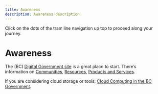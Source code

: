 ```yaml
---
title: Awareness
description: Awareness description
---
```


Click on the dots of the tram line navigation up top to proceed along your journey.

# Awareness
The (BC) [Digital Government site](https://digital.gov.bc.ca/) is a great place to start.
There’s information on [Communities](https://digital.gov.bc.ca/communities), [Resources](https://digital.gov.bc.ca/resources), [Products and Services](https://digital.gov.bc.ca/products-services).

If you are considering cloud storage or tools: [Cloud Computing in the BC Government](https://www2.gov.bc.ca/gov/content/governments/services-for-government/cloud-computing-in-the-bc-government).

